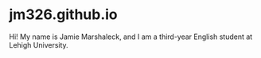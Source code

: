# jm326.github.io

Hi! My name is Jamie Marshaleck, and I am a third-year English student at Lehigh University.
